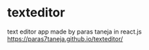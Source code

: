 # texteditor
text editor app made by paras taneja in react.js
https://paras7taneja.github.io/texteditor/
